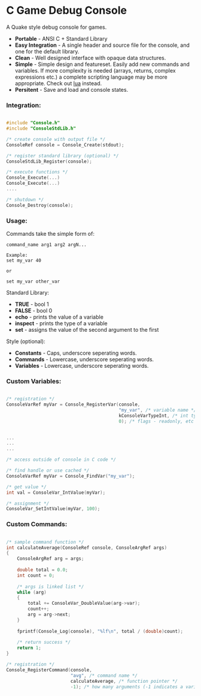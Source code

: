 C Game Debug Console
====================

A Quake style debug console for games.
* **Portable** - ANSI C + Standard Library
* **Easy Integration** - A single header and source file for the console, and one for the default library.
* **Clean** - Well designed interface with opaque data structures.
* **Simple** - Simple design and featureset. Easily add new commands and variables. If more complexity is needed (arrays, returns, complex expressions etc.) a complete scripting language may be more appropriate. Check out [lua](http://lua.org) instead.
* **Persitent** - Save and load and console states.

### Integration: ###

```C 

#include "Console.h"
#include "ConsoleStdLib.h"

/* create console with output file */
ConsoleRef console = Console_Create(stdout);

/* register standard library (optional) */
ConsoleStdLib_Register(console);

/* execute functions */
Console_Execute(...)
Console_Execute(...)
....

/* shutdown */
Console_Destroy(console);

```

### Usage: ###

Commands take the simple form of:

```
command_name arg1 arg2 argN...

Example:
set my_var 40

or 

set my_var other_var

```

Standard Library:

* **TRUE** - bool 1
* **FALSE** - bool 0
* **echo** - prints the value of a variable
* **inspect** - prints the type of a variable
* **set** - assigns the value of the second argument to the first 

Style (optional):

* **Constants** - Caps, underscore seperating words.
* **Commands** - Lowercase, underscore seperating words.
* **Variables**  - Lowercase, underscore seperating words.

### Custom Variables: ###

```C

/* registration */
ConsoleVarRef myVar = Console_RegisterVar(console,
                                          "my_var", /* variable name */
                                          kConsoleVarTypeInt, /* int type */
                                          0); /* flags - readonly, etc (none used) */

										   
...
...
...

/* access outside of console in C code */

/* find handle or use cached */
ConsoleVarRef myVar = Console_FindVar("my_var");

/* get value */
int val = ConsoleVar_IntValue(myVar);

/* assignment */
ConsoleVar_SetIntValue(myVar, 100);

```


### Custom Commands: ###
```C 

/* sample command function */
int calculateAverage(ConsoleRef console, ConsoleArgRef args)
{
	ConsoleArgRef arg = args;
	
	double total = 0.0;
	int count = 0;
	
	/* args is linked list */
	while (arg)
	{
		total += ConsoleVar_DoubleValue(arg->var);
		count++;
		arg = arg->next;
	}
		
	fprintf(Console_Log(console), "%lf\n", total / (double)count);
	
	/* return success */
	return 1;
}

/* registration */
Console_RegisterCommand(console,
                        "avg", /* command name */
                        calculateAverage, /* function pointer */
                        -1); /* how many arguments (-1 indicates a variable number) ? */
						
```

